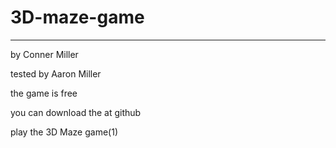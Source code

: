 # 3D-maze-game

------------------------------------------------------------------------------------------------------------------------------------------

by Conner Miller 

tested by Aaron Miller

the game is free

you can download the at github

play the 3D Maze game(1)

